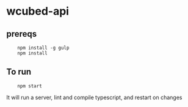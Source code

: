 # wcubed-api

## prereqs

```
    npm install -g gulp
    npm install
```

## To run

```
    npm start
```
It will run a server, lint and compile typescript, and restart on changes
